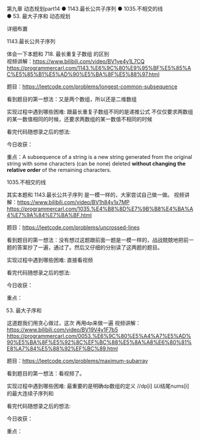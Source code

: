 第九章 动态规划part14
● 1143.最长公共子序列 
● 1035.不相交的线   
● 53. 最大子序和  动态规划 

 详细布置 

 1143.最长公共子序列 

体会一下本题和 718. 最长重复子数组 的区别  
视频讲解：https://www.bilibili.com/video/BV1ye4y1L7CQ
https://programmercarl.com/1143.%E6%9C%80%E9%95%BF%E5%85%AC%E5%85%B1%E5%AD%90%E5%BA%8F%E5%88%97.html

题目：https://leetcode.com/problems/longest-common-subsequence

看到题目的第一想法：又是两个数组，所以还是二维数组

实现过程中遇到哪些困难: 跟最长重复子数组不同的是递推公式 不仅仅要求两数组的某一数值相同的时候，还要求两数组的某一数值不相同的时候

看完代码随想录之后的想法:

今日收获：

重点：A subsequence of a string is a new string generated from the original string with some characters (can be none) deleted **without changing the relative order** of the remaining characters.

 1035.不相交的线 

其实本题和 1143.最长公共子序列 是一模一样的，大家尝试自己做一做。
视频讲解：https://www.bilibili.com/video/BV1h84y1x7MP
https://programmercarl.com/1035.%E4%B8%8D%E7%9B%B8%E4%BA%A4%E7%9A%84%E7%BA%BF.html

题目：https://leetcode.com/problems/uncrossed-lines

看到题目的第一想法：没有想过这题跟前面一题是一模一样的，战战兢兢地把前一题的答案抄了一遍，通过了。然后又仔细的分别读了这两题的题目。

实现过程中遇到哪些困难: 直接看视频

看完代码随想录之后的想法:

今日收获：

重点：

 53. 最大子序和 

这道题我们用贪心做过，这次 再用dp来做一遍 
视频讲解：https://www.bilibili.com/video/BV19V4y1F7b5
https://programmercarl.com/0053.%E6%9C%80%E5%A4%A7%E5%AD%90%E5%BA%8F%E5%92%8C%EF%BC%88%E5%8A%A8%E6%80%81%E8%A7%84%E5%88%92%EF%BC%89.html

题目：https://leetcode.com/problems/maximum-subarray

看到题目的第一想法：看视频了。

实现过程中遇到哪些困难: 最重要的是明确dp数组的定义 //dp[i] 以i结尾nums[i]的最大连续子序列和

看完代码随想录之后的想法:

今日收获：

重点：
